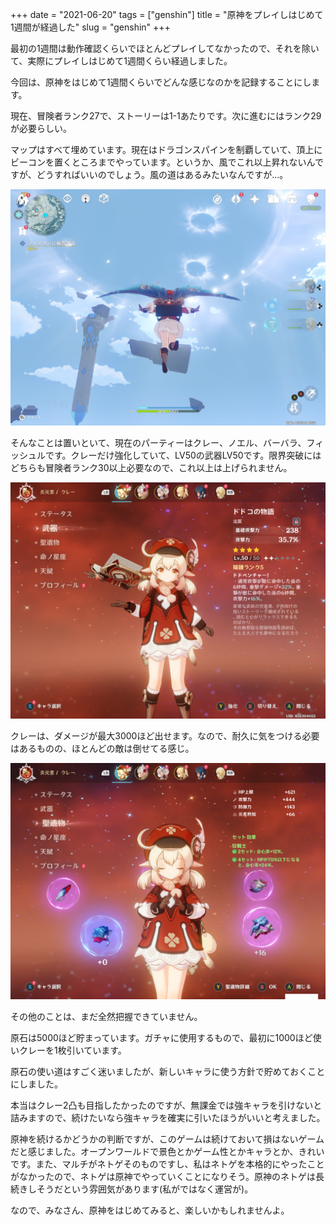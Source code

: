 +++
date = "2021-06-20"
tags = ["genshin"]
title = "原神をプレイしはじめて1週間が経過した"
slug = "genshin"
+++

最初の1週間は動作確認くらいでほとんどプレイしてなかったので、それを除いて、実際にプレイしはじめて1週間くらい経過しました。

今回は、原神をはじめて1週間くらいでどんな感じなのかを記録することにします。

現在、冒険者ランク27で、ストーリーは1-1あたりです。次に進むにはランク29が必要らしい。

マップはすべて埋めています。現在はドラゴンスパインを制覇していて、頂上にビーコンを置くところまでやっています。というか、風でこれ以上昇れないんですが、どうすればいいのでしょう。風の道はあるみたいなんですが...。

![](https://raw.githubusercontent.com/syui/img/master/other/genshin_20210620_0001.png)

そんなことは置いといて、現在のパーティーはクレー、ノエル、バーバラ、フィッシュルです。クレーだけ強化していて、LV50の武器LV50です。限界突破にはどちらも冒険者ランク30以上必要なので、これ以上は上げられません。

![](https://raw.githubusercontent.com/syui/img/master/other/genshin_20210620_0003.png)

クレーは、ダメージが最大3000ほど出せます。なので、耐久に気をつける必要はあるものの、ほとんどの敵は倒せてる感じ。

![](https://raw.githubusercontent.com/syui/img/master/other/genshin_20210620_0002.png)

その他のことは、まだ全然把握できていません。

原石は5000ほど貯まっています。ガチャに使用するもので、最初に1000ほど使いクレーを1枚引いています。

原石の使い道はすごく迷いましたが、新しいキャラに使う方針で貯めておくことにしました。

本当はクレー2凸も目指したかったのですが、無課金では強キャラを引けないと詰みますので、続けたいなら強キャラを確実に引いたほうがいいと考えました。

原神を続けるかどうかの判断ですが、このゲームは続けておいて損はないゲームだと感じました。オープンワールドで景色とかゲーム性とかキャラとか、きれいです。また、マルチがネトゲそのものですし、私はネトゲを本格的にやったことがなかったので、ネトゲは原神でやっていくことになりそう。原神のネトゲは長続きしそうだという雰囲気があります(私がではなく運営が)。

なので、みなさん、原神をはじめてみると、楽しいかもしれませんよ。

